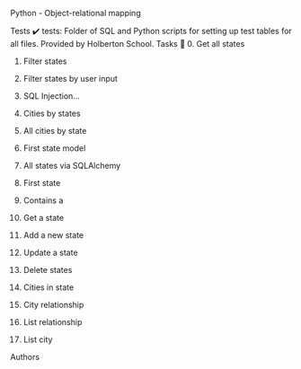 Python - Object-relational mapping

Tests ✔️
tests: Folder of SQL and Python scripts for setting up test tables for all files. Provided by Holberton School.
Tasks 📃
0. Get all states


1. Filter states


2. Filter states by user input


3. SQL Injection...


4. Cities by states


5. All cities by state


6. First state model


7. All states via SQLAlchemy


8. First state


9. Contains a


10. Get a state


11. Add a new state


12. Update a state


13. Delete states


14. Cities in state


15. City relationship


16. List relationship


17. List city

Authors
<Helina University>
<Haile University>
